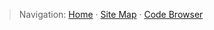 > Navigation: [Home](../index.md) · [Site Map](../site-map.md) · [Code Browser](../code-browser.md)

